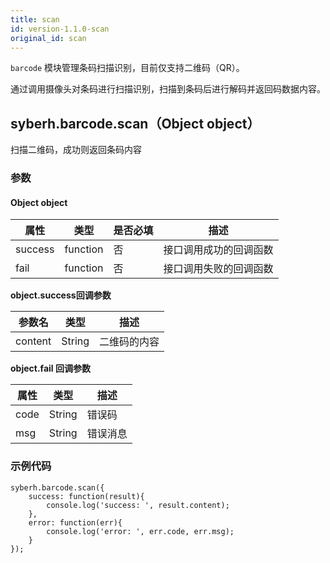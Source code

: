 ```yaml
---
title: scan
id: version-1.1.0-scan
original_id: scan
---
```


`barcode` 模块管理条码扫描识别，目前仅支持二维码（QR）。

通过调用摄像头对条码进行扫描识别，扫描到条码后进行解码并返回码数据内容。



## syberh.barcode.scan（Object object）

扫描二维码，成功则返回条码内容



### 参数

#### Object object

| 属性    | 类型     | 是否必填 | 描述                                      |
| ------- | -------- | -------- | ----------------------------------------- |
| success | function | 否       | 接口调用成功的回调函数                    |
| fail   | function | 否       | 接口调用失败的回调函数                    |

**object.success回调参数**

| 参数名  | 类型   | 描述         |
| ------- | ------ | ------------ |
| content | String | 二维码的内容 |

**object.fail 回调参数**

| 属性 | 类型   | 描述     |
| ---- | ------ | -------- |
| code | String | 错误码   |
| msg  | String | 错误消息 |



### 示例代码

```
syberh.barcode.scan({
	success: function(result){
		console.log('success: ', result.content);
	},
	error: function(err){
		console.log('error: ', err.code, err.msg);
	}
});
```

